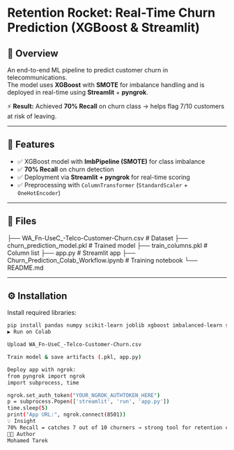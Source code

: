 #  Retention Rocket: Real-Time Churn Prediction (XGBoost & Streamlit)

## 📌 Overview
An end-to-end ML pipeline to predict customer churn in telecommunications.  
The model uses **XGBoost** with **SMOTE** for imbalance handling and is deployed in real-time using **Streamlit** + **pyngrok**.  

⚡ **Result:** Achieved **70% Recall** on churn class → helps flag 7/10 customers at risk of leaving.  

---

## 🚀 Features
- ✅ XGBoost model with **ImbPipeline (SMOTE)** for class imbalance  
- ✅ **70% Recall** on churn detection  
- ✅ Deployment via **Streamlit + pyngrok** for real-time scoring  
- ✅ Preprocessing with `ColumnTransformer` (`StandardScaler` + `OneHotEncoder`)  

---

## 📂 Files
├── WA_Fn-UseC_-Telco-Customer-Churn.csv # Dataset
├── churn_prediction_model.pkl # Trained model
├── train_columns.pkl # Column list
├── app.py # Streamlit app
├── Churn_Prediction_Colab_Workflow.ipynb # Training notebook
└── README.md

---

## ⚙️ Installation
Install required libraries:
```bash
pip install pandas numpy scikit-learn joblib xgboost imbalanced-learn streamlit pyngrok
▶️ Run on Colab

Upload WA_Fn-UseC_-Telco-Customer-Churn.csv

Train model & save artifacts (.pkl, app.py)

Deploy app with ngrok:
from pyngrok import ngrok
import subprocess, time

ngrok.set_auth_token("YOUR_NGROK_AUTHTOKEN_HERE")
p = subprocess.Popen(['streamlit', 'run', 'app.py'])
time.sleep(5)
print("App URL:", ngrok.connect(8501))
💡 Insight
70% Recall = catches 7 out of 10 churners → strong tool for retention campaigns.
👨‍💻 Author
Mohamed Tarek
